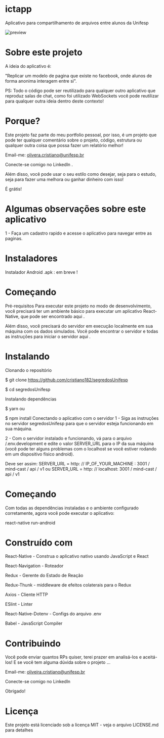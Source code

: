 # ictapp
Aplicativo para compartilhamento de arquivos entre alunos da Unifesp


<img src="https://github.com/cristiano182/ictApp-app/blob/master/preview.gif" alt="preview" />


# Sobre este projeto
A ideia do aplicativo é:

"Replicar um modelo de pagina que existe no facebook, onde alunos de forma anonima  interagem entre si".

PS: Todo o código pode ser reutilizado para qualquer outro aplicativo que reproduz salas de chat, como foi utilizado WebSockets você pode reutilizar para qualquer outra ideia dentro deste contexto!

# Porque?
Este projeto faz parte do meu portfolio pessoal, por isso, é um projeto que pode ter qualquer comentário sobre o projeto, código, estrutura ou qualquer outra coisa que possa fazer um relatório melhor!

Email-me: olivera.cristiano@unifesp.br

Conecte-se comigo no LinkedIn .

Além disso, você pode usar o seu estilo como desejar, seja para o estudo, seja para fazer uma melhora ou ganhar dinheiro com isso!

É grátis!

# Algumas observações sobre este aplicativo
1 - Faça um cadastro rapido e acesse o aplicativo para navegar entre as paginas.


# Instaladores

Instalador Android .apk : em breve !


# Começando
Pré-requisitos
Para executar este projeto no modo de desenvolvimento, você precisará ter um ambiente básico para executar um aplicativo React-Native, que pode ser encontrado aqui .

Além disso, você precisará do servidor em execução localmente em sua máquina com os dados simulados. Você pode encontrar o servidor e todas as instruções para iniciar o servidor aqui .

# Instalando
Clonando o repositório

$ git clone https://github.com/cristiano182/segredosUnifesp

$ cd segredosUnifesp

Instalando dependências

$ yarn
ou

$ npm install
Conectando o aplicativo com o servidor
1 - Siga as instruções no servidor segredosUnifesp para que o servidor esteja funcionando em sua máquina.

2 - Com o servidor instalado e funcionando, vá para o arquivo /.env.development e edite o valor SERVER_URL para o IP da sua máquina (você pode ter alguns problemas com o localhost se você estiver rodando em um dispositivo físico android).

Deve ser assim:
SERVER_URL = http: // IP_OF_YOUR_MACHINE : 3001 / mind-cast / api / v1
ou
SERVER_URL = http: // localhost: 3001 / mind-cast / api / v1

# Começando
Com todas as dependências instaladas e o ambiente configurado corretamente, agora você pode executar o aplicativo:

react-native run-android

# Construído com
React-Native - Construa o aplicativo nativo usando JavaScript e React

React-Navigation - Roteador

Redux - Gerente do Estado de Reação

Redux-Thunk - middleware de efeitos colaterais para o Redux

Axios - Cliente HTTP

ESlint - Linter

React-Native-Dotenv - Configs do arquivo .env

Babel - JavaScript Compiler

# Contribuindo
Você pode enviar quantos RPs quiser, terei prazer em analisá-los e aceitá-los! E se você tem alguma dúvida sobre o projeto ...

Email-me: oliveira.cristiano@unifesp.br

Conecte-se comigo no LinkedIn

Obrigado!

# Licença
Este projeto está licenciado sob a licença MIT - veja o arquivo LICENSE.md para detalhes
